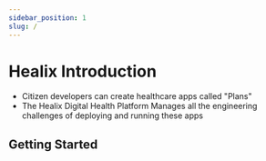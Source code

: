```yaml
---
sidebar_position: 1
slug: /
---
```


# Healix Introduction

* Citizen developers can create healthcare apps called "Plans"
* The Healix Digital Health Platform Manages all the engineering challenges of deploying and running these apps

## Getting Started

